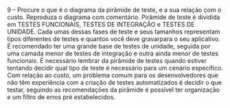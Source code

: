 9 – Procure o que é o diagrama da pirâmide de teste, e a sua relação com o
custo. Reproduza o diagrama com comentário.
	Pirâmide de teste é dividida em TESTES FUNCIONAIS, TESTES DE INTEGRAÇÃO e TESTES DE UNIDADE. Cada umas dessas fases de teste e seus tamanhos representam tipos diferentes de testes e quantos você deve gravarpara o seu aplicativo. É recomendado ter uma grande base de testes de unidade, seguida por uma camada menor de testes de integração e outra ainda menor de testes funcionais. É necessário lembrar da pirâmide de testes quando estiver tentando decidir qual tipo de teste é necessário para um cenário específico. 
	Com relação ao custo, um problema comum para os desenvolvedores que não têm experiência com a criação de testes automatizados é decidir o que testar, seguindo as recomendações da pirâmide é possível ter organização e um filtro de erros pré estabelecidos. 
